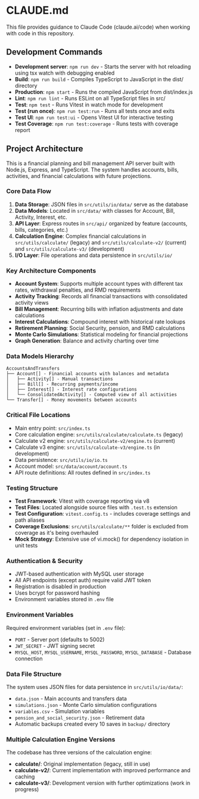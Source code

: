 # CLAUDE.md

This file provides guidance to Claude Code (claude.ai/code) when working with code in this repository.

## Development Commands

- **Development server**: `npm run dev` - Starts the server with hot reloading using tsx watch with debugging enabled
- **Build**: `npm run build` - Compiles TypeScript to JavaScript in the dist/ directory
- **Production**: `npm start` - Runs the compiled JavaScript from dist/index.js
- **Lint**: `npm run lint` - Runs ESLint on all TypeScript files in src/
- **Test**: `npm test` - Runs Vitest in watch mode for development
- **Test (run once)**: `npm run test:run` - Runs all tests once and exits
- **Test UI**: `npm run test:ui` - Opens Vitest UI for interactive testing
- **Test Coverage**: `npm run test:coverage` - Runs tests with coverage report

## Project Architecture

This is a financial planning and bill management API server built with Node.js, Express, and TypeScript. The system handles accounts, bills, activities, and financial calculations with future projections.

### Core Data Flow

1. **Data Storage**: JSON files in `src/utils/io/data/` serve as the database
2. **Data Models**: Located in `src/data/` with classes for Account, Bill, Activity, Interest, etc.
3. **API Layer**: Express routes in `src/api/` organized by feature (accounts, bills, categories, etc.)
4. **Calculation Engine**: Complex financial calculations in `src/utils/calculate/` (legacy) and `src/utils/calculate-v2/` (current) and `src/utils/calculate-v3/` (development)
5. **I/O Layer**: File operations and data persistence in `src/utils/io/`

### Key Architecture Components

- **Account System**: Supports multiple account types with different tax rates, withdrawal penalties, and RMD requirements
- **Activity Tracking**: Records all financial transactions with consolidated activity views
- **Bill Management**: Recurring bills with inflation adjustments and date calculations
- **Interest Calculations**: Compound interest with historical rate lookups
- **Retirement Planning**: Social Security, pension, and RMD calculations
- **Monte Carlo Simulations**: Statistical modeling for financial projections
- **Graph Generation**: Balance and activity charting over time

### Data Models Hierarchy

```
AccountsAndTransfers
├── Account[] - Financial accounts with balances and metadata
│   ├── Activity[] - Manual transactions
│   ├── Bill[] - Recurring payments/income
│   ├── Interest[] - Interest rate configurations
│   └── ConsolidatedActivity[] - Computed view of all activities
└── Transfer[] - Money movements between accounts
```

### Critical File Locations

- Main entry point: `src/index.ts`
- Core calculation engine: `src/utils/calculate/calculate.ts` (legacy)
- Calculate v2 engine: `src/utils/calculate-v2/engine.ts` (current)
- Calculate v3 engine: `src/utils/calculate-v3/engine.ts` (in development)
- Data persistence: `src/utils/io/io.ts`
- Account model: `src/data/account/account.ts`
- API route definitions: All routes defined in `src/index.ts`

### Testing Structure

- **Test Framework**: Vitest with coverage reporting via v8
- **Test Files**: Located alongside source files with `.test.ts` extension
- **Test Configuration**: `vitest.config.ts` - includes coverage settings and path aliases
- **Coverage Exclusions**: `src/utils/calculate/**` folder is excluded from coverage as it's being overhauled
- **Mock Strategy**: Extensive use of vi.mock() for dependency isolation in unit tests

### Authentication & Security

- JWT-based authentication with MySQL user storage
- All API endpoints (except auth) require valid JWT token
- Registration is disabled in production
- Uses bcrypt for password hashing
- Environment variables stored in `.env` file

### Environment Variables

Required environment variables (set in `.env` file):

- `PORT` - Server port (defaults to 5002)
- `JWT_SECRET` - JWT signing secret
- `MYSQL_HOST`, `MYSQL_USERNAME`, `MYSQL_PASSWORD`, `MYSQL_DATABASE` - Database connection

### Data File Structure

The system uses JSON files for data persistence in `src/utils/io/data/`:

- `data.json` - Main accounts and transfers data
- `simulations.json` - Monte Carlo simulation configurations
- `variables.csv` - Simulation variables
- `pension_and_social_security.json` - Retirement data
- Automatic backups created every 10 saves in `backup/` directory

### Multiple Calculation Engine Versions

The codebase has three versions of the calculation engine:

- **calculate/**: Original implementation (legacy, still in use)
- **calculate-v2/**: Current implementation with improved performance and caching
- **calculate-v3/**: Development version with further optimizations (work in progress)
